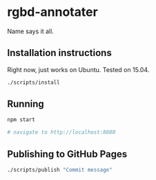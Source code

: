 # rgbd-annotater
Name says it all.

## Installation instructions
Right now, just works on Ubuntu. Tested on 15.04.

```bash
./scripts/install
```

## Running
```bash
npm start

# navigate to http://localhost:8080
```

## Publishing to GitHub Pages
```bash
./scripts/publish "Commit message"
```